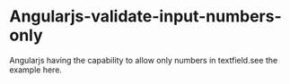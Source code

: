 # Angularjs-validate-input-numbers-only
Angularjs having the capability to allow only numbers in textfield.see the example here.
